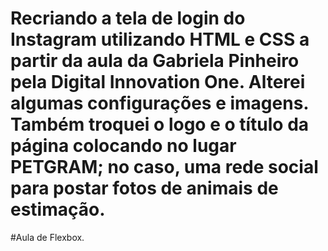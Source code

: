 # Recriando a tela de login do Instagram utilizando HTML e CSS a partir da aula da Gabriela Pinheiro pela Digital Innovation One. Alterei algumas configurações e imagens. Também troquei o logo e o título da página colocando no lugar PETGRAM; no caso, uma rede social para postar fotos de animais de estimação.

#Aula de Flexbox.


